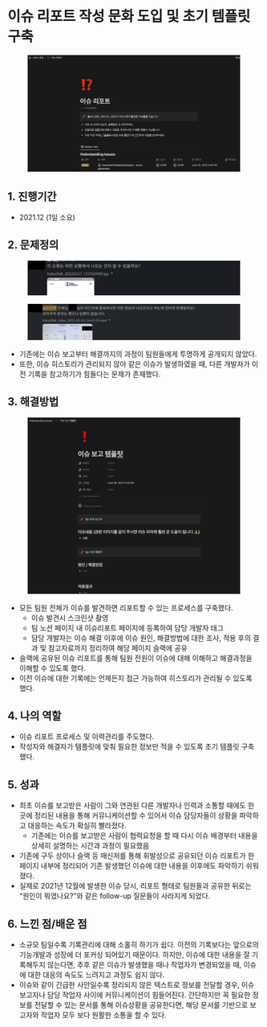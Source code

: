 # 이슈 리포트 작성 문화 도입 및 초기 템플릿 구축

<figure><img src="../../.gitbook/assets/image (71).png" alt=""><figcaption></figcaption></figure>

## 1. 진행기간

* 2021.12 (1일 소요)

## 2. 문제정의

<figure><img src="../../.gitbook/assets/image (2).png" alt=""><figcaption></figcaption></figure>

<figure><img src="../../.gitbook/assets/image (14).png" alt=""><figcaption></figcaption></figure>

* 기존에는 이슈 보고부터 해결까지의 과정이 팀원들에게 투명하게 공개되지 않았다.
* 또한, 이슈 히스토리가 관리되지 않아 같은 이슈가 발생하였을 때, 다른 개발자가 이전 기록을 참고하기가 힘들다는 문제가 존재했다.

## 3. 해결방법

<figure><img src="../../.gitbook/assets/image (3).png" alt=""><figcaption></figcaption></figure>

* 모든 팀원 전체가 이슈를 발견하면 리포트할 수 있는 프로세스를 구축했다.
  * 이슈 발견시 스크린샷 촬영
  * 팀 노션 페이지 내 이슈리포트 페이지에 등록하여 담당 개발자 태그
  * 담당 개발자는 이슈 해결 이후에 이슈 원인, 해결방법에 대한 조사, 적용 후의 결과 및 참고자료까지 정리하여 해당 페이지 슬랙에 공유
* 슬랙에 공유된 이슈 리포트를 통해 팀원 전원이 이슈에 대해 이해하고 해결과정을 이해할 수 있도록 했다.
* 이전 이슈에 대한 기록에는 언제든지 접근 가능하여 히스토리가 관리될 수 있도록 했다.

## 4. 나의 역할

* 이슈 리포트 프로세스 및 이력관리를 주도했다.
* 작성자와 해결자가 템플릿에 맞춰 필요한 정보만 적을 수 있도록 초기 템플릿 구축했다.

## 5. 성과

* 최초 이슈를 보고받은 사람이 그와 연관된 다른 개발자나 인력과 소통할 때에도 한 곳에 정리된 내용을 통해 커뮤니케이션할 수 있어서 이슈 담당자들이 상황을 파악하고 대응하는 속도가 확실히 빨라졌다.
  * 기존에는 이슈를 보고받은 사람이 협력요청을 할 때 다시 이슈 배경부터 내용을 상세히 설명하는 시간과 과정이 필요했음
* 기존에 구두 상이나 슬랙 등 매신저를 통해 휘발성으로 공유되던 이슈 리포트가 한 페이지 내부에 정리되어 기존 발생했던 이슈에 대한 내용을 이후에도 파악하기 쉬워졌다.
* 실제로 2021년 12월에 발생한 이슈 당시, 리포트 형태로 팀원들과 공유한 뒤로는 “원인이 뭐였나요?”와 같은 follow-up 질문들이 사라지게 되었다.

## 6. 느낀 점/배운 점

* 소규모 팀일수록 기록관리에 대해 소홀히 하기가 쉽다. 이전의 기록보다는 앞으로의 기능개발과 성장에 더 포커싱 되어있기 때문이다. 하지만, 이슈에 대한 내용을 잘 기록해두지 않는다면, 추후 같은 이슈가 발생했을 때나 작업자가 변경되었을 때, 이슈에 대한 대응의 속도도 느려지고 과정도 쉽지 않다.
* 이슈와 같이 긴급한 사안일수록 정리되지 않은 텍스트로 정보를 전달할 경우, 이슈 보고자나 담당 작업자 사이에 커뮤니케이션이 힘들어진다. 간단하지만 꼭 필요한 정보를 전달할 수 있는 문서를 통해 이슈상황을 공유한다면, 해당 문서를 기반으로 보고자와 작업자 모두 보다 원활한 소통을 할 수 있다.
